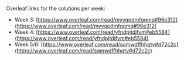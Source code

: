 Overleaf links for the solutions per week:
- Week 3: [https://www.overleaf.com/read/myvqpdmfgqmq#96e312](https://www.overleaf.com/read/myvqpdmfgqmq#96e312)
- Week 4: [https://www.overleaf.com/read/yfndpjtdjfvm#eb5584](https://www.overleaf.com/read/yfndpjtdjfvm#eb5584)
- Week 5/6: [https://www.overleaf.com/read/sqmwdffhhqtv#d72c2c](https://www.overleaf.com/read/sqmwdffhhqtv#d72c2c)
